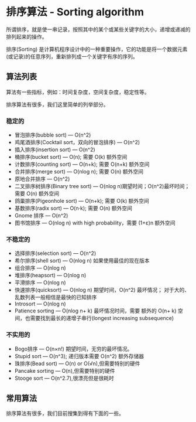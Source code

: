 # 排序算法 - Sorting algorithm

所谓排序，就是使一串记录，按照其中的某个或某些关键字的大小，递增或递减的排列起来的操作。

排序(Sorting) 是计算机程序设计中的一种重要操作，它的功能是将一个数据元素(或记录)的任意序列，重新排列成一个关键字有序的序列。

## 算法列表

算法有一些指标，例如：时间复杂度，空间复杂度，稳定性等。

排序算法有很多，我们这里简单的列举部分。

### 稳定的

- 冒泡排序(bubble sort) — O(n^2)
- 鸡尾酒排序(Cocktail sort，双向的冒泡排序) — O(n^2)
- 插入排序(insertion sort) — O(n^2)
- 桶排序(bucket sort) — O(n); 需要 O(k) 额外空间
- 计数排序(counting sort) — O(n+k); 需要 O(n+k) 额外空间
- 合并排序(merge sort) — O(nlog n); 需要 O(n) 额外空间
- 原地合并排序 — O(n^2)
- 二叉排序树排序(Binary tree sort) — O(nlog n)期望时间；O(n^2)最坏时间；需要 O(n) 额外空间
- 鸽巢排序(Pigeonhole sort) — O(n+k); 需要 O(k) 额外空间
- 基数排序(radix sort) — O(n·k); 需要 O(n) 额外空间
- Gnome 排序 —  O(n^2)
- 图书馆排序 — O(nlog n) with high probability，需要 (1+ε)n 额外空间

### 不稳定的

- 选择排序(selection sort) — O(n^2)
- 希尔排序(shell sort) — O(nlog n) 如果使用最佳的现在版本
- 组合排序 — O(nlog n)
- 堆排序(heapsort) — O(nlog n)
- 平滑排序 — O(nlog n)
- 快速排序(quicksort) — O(nlog n) 期望时间，O(n^2) 最坏情况； 对于大的、乱数列表一般相信是最快的已知排序
- Introsort — O(nlog n)
- Patience sorting — O(nlog n+ k) 最坏情况时间，需要 额外的 O(n+ k) 空间，也需要找到最长的递增子串行(longest increasing subsequence)

### 不实用的

- Bogo排序 — O(n×n!) 期望时间，无穷的最坏情况。
- Stupid sort — O(n^3); 递归版本需要 O(n^2) 额外存储器
- 珠排序(Bead sort) — O(n) or O(√n),但需要特别的硬件
- Pancake sorting — O(n),但需要特别的硬件
- Stooge sort — O(n^2.7),很漂亮但是很耗时

## 常用算法

排序算法有很多，我们目前搜集到得有下面的一些。


